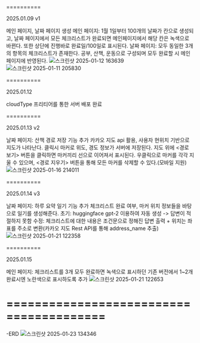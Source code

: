 ==========

2025.01.09
v1

메인 페이지, 날짜 페이지 생성
메인 페이지: 1월 1일부터 100개의 날짜가 칸으로 생성되고, 날짜 페이지에서 모든 체크리스트가 완료되면 메인페이지에서 해당 칸은 녹색으로 바뀐다. 또한 상단에 진행바로 완료일/100일로 표시된다.
날짜 페이지: 모두 동일한 3개의 항목의 체크리스트가 존재한다. 공부, 산책, 운동으로 구성되며 모두 완료할 시 메인 페이지에 반영된다.
![스크린샷 2025-01-12 163639](https://github.com/user-attachments/assets/c4c4c454-a2bb-49ed-bfe5-5f13f72f0714)
![스크린샷 2025-01-11 205830](https://github.com/user-attachments/assets/a2c376e2-1252-46aa-8654-09fd328d2254)


==========

2025.01.12

cloudType 프리티어를 통한 서버 배포 완료

==========

2025.01.13
v2

날짜 페이지: 산책 경로 저장 기능 추가
카카오 지도 api 활용, 사용자 현위치 기반으로 지도가 나타난다. 클릭시 마커로 위도, 경도 정보가 서버에 저장된다. 지도 위에 <경로 보기> 버튼을 클릭하면 마커끼리 선으로 이어져서 표시된다. 우클릭으로 마커를 각각 지울 수 있으며, <경로 지우기> 버튼을 통해 모든 마커를 삭제할 수 있다.(모바일 지원)
![스크린샷 2025-01-16 214011](https://github.com/user-attachments/assets/53bc8e56-b553-4782-a970-02a8c329fab1)


==========

2025.01.14
v3

날짜 페이지: 하루 요약 일기 기능 추가
체크리스트 완료 여부, 마커 위치 정보들을 바탕으로 일기를 생성해준다.
초기: huggingface gpt-2 이용하여 자동 생성 -> 답변이 적절하지 못함
수정: 체크리스트에 대한 내용은 조건문으로 정해진 답변 출력 + 위치는 좌표를 주소로 변환(카카오 지도 Rest API를 통해 address_name 추출)
![스크린샷 2025-01-21 122358](https://github.com/user-attachments/assets/8276fdac-c8c5-4fb1-9a11-6c36e26fe1b8)


==========

2025.01.15

메인 페이지: 체크리스트를 3개 모두 완료하면 녹색으로 표시하던 기존 버전에서 1~2개 완료시엔 노란색으로 표시하도록 추가
![스크린샷 2025-01-21 122653](https://github.com/user-attachments/assets/4dc4e9f1-7879-43b3-a876-1e629f256bc7)


========================================
========================================

-ERD
![스크린샷 2025-01-23 134346](https://github.com/user-attachments/assets/e7275c11-b78c-4e63-b34d-c4f08dd96387)


